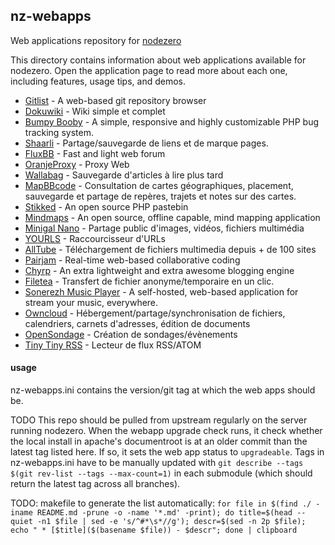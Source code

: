 ## nz-webapps
Web applications repository for [nodezero](https://github.com/nodiscc/nodezero)

This directory contains information about web applications available for nodezero. Open the application page to read more about each one, including features, usage tips, and demos.

<!-- begin applications list -->

 * [Gitlist](gitlist.md) - A web-based git repository browser
 * [Dokuwiki](wiki.md) - Wiki simple et complet
 * [Bumpy Booby](bumpy-booby.md) - A simple, responsive and highly customizable PHP bug tracking system.
 * [Shaarli](links.md) - Partage/sauvegarde de liens et de marque pages.
 * [FluxBB](forum.md) - Fast and light web forum
 * [OranjeProxy](proxy.md) - Proxy Web
 * [Wallabag](wallabag.md) - Sauvegarde d'articles à lire plus tard
 * [MapBBcode](maps.md) - Consultation de cartes géographiques, placement, sauvegarde et partage de repères, trajets et notes sur des cartes.
 * [Stikked](paste.md) - An open source PHP pastebin
 * [Mindmaps](mindmaps.md) - An open source, offline capable, mind mapping application
 * [Minigal Nano](images.md) - Partage public d'images, vidéos, fichiers multimédia
 * [YOURLS](url.md) - Raccourcisseur d'URLs
 * [AllTube](alltube.md) - Téléchargement de fichiers multimedia depuis + de 100 sites
 * [Pairjam](pairjam.md) - Real-time web-based collaborative coding
 * [Chyrp](blog.md) - An extra lightweight and extra awesome blogging engine
 * [Filetea](transfer.md) - Transfert de fichier anonyme/temporaire en un clic.
 * [Sonerezh Music Player](music.md) - A self-hosted, web-based application for stream your music, everywhere.
 * [Owncloud](owncloud.md) - Hébergement/partage/synchronisation de fichiers, calendriers, carnets d'adresses, édition de documents
 * [OpenSondage](sondage.md) - Création de sondages/évènements
 * [Tiny Tiny RSS](tt-rss.md) - Lecteur de flux RSS/ATOM


<!-- end applications list -->


#### usage

nz-webapps.ini contains the version/git tag at which the web apps should be.

TODO This repo should be pulled from upstream regularly on the server running nodezero.
When the webapp upgrade check runs, it check whether the local install in apache's documentroot is at an older commit than the latest tag listed here.
If so, it sets the web app status to `upgradeable`.
Tags in nz-webapps.ini have to be manually updated with `git describe --tags $(git rev-list --tags --max-count=1)` in each submodule (which should return the latest tag across all branches).

TODO: makefile to generate the list automatically: `for file in $(find ./ -iname README.md -prune -o -name '*.md' -print); do title=$(head --quiet -n1 $file | sed -e 's/^#*\s*//g'); descr=$(sed -n 2p $file); echo " * [$title]($(basename $file)) - $descr"; done | clipboard`